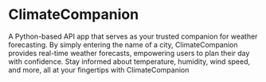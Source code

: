 # ClimateCompanion
A  Python-based API app that serves as your trusted companion for weather forecasting. By simply entering the name of a city, ClimateCompanion provides real-time weather forecasts, empowering users to plan their day with confidence. Stay informed about temperature, humidity, wind speed, and more, all at your fingertips with ClimateCompanion
